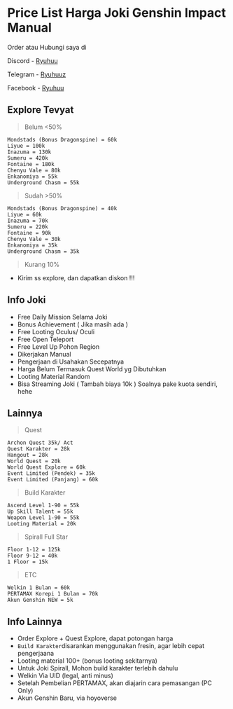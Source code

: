 # Price List Harga Joki Genshin Impact Manual
Order atau Hubungi saya di

Discord - [Ryuhuu](<https://discordapp.com/users/1027790097699045427>)

Telegram - [Ryuhuuz](<https://t.me/Ryuhuuz>)

Facebook - [Ryuhuu](<https://www.facebook.com/profile.php?id=61557697891306&mibextid=ZbWKwL>)



## Explore Tevyat
> Belum <50% 
```
Mondstads (Bonus Dragonspine) = 60k
Liyue = 100k
Inazuma = 130k
Sumeru = 420k
Fontaine = 180k
Chenyu Vale = 80k
Enkanomiya = 55k
Underground Chasm = 55k
```

> Sudah >50% 
```
Mondstads (Bonus Dragonspine) = 40k
Liyue = 60k
Inazuma = 70k
Sumeru = 220k
Fontaine = 90k
Chenyu Vale = 30k
Enkanomiya = 35k
Underground Chasm = 35k
```

> Kurang 10% 
- Kirim ss explore, dan dapatkan diskon !!!

## Info Joki
- Free Daily Mission Selama Joki
- Bonus Achievement ( Jika masih ada )
- Free Looting Oculus/ Oculi
- Free Open Teleport
- Free Level Up Pohon Region
- Dikerjakan Manual
- Pengerjaan di Usahakan Secepatnya
- Harga Belum Termasuk Quest World yg Dibutuhkan
- Looting Material Random
- Bisa Streaming Joki ( Tambah biaya 10k )
 Soalnya pake kuota sendiri, hehe

## Lainnya
> Quest
```
Archon Quest 35k/ Act
Quest Karakter = 28k
Hangout = 28k
World Quest = 20k
World Quest Explore = 60k 
Event Limited (Pendek) = 35k
Event Limited (Panjang) = 60k
```

> Build Karakter
```
Ascend Level 1-90 = 55k
Up Skill Talent = 55k
Weapon Level 1-90 = 55k
Looting Material = 20k
```

> Spirall Full Star
```
Floor 1-12 = 125k
Floor 9-12 = 40k
1 Floor = 15k
```

> ETC
```
Welkin 1 Bulan = 60k
PERTAMAX Korepi 1 Bulan = 70k
Akun Genshin NEW = 5k
```

## Info Lainnya
- Order Explore + Quest Explore, dapat potongan harga
- ` Build Karakter `disarankan menggunakan fresin, agar lebih cepat pengerjaana
- Looting material 100+ (bonus looting sekitarnya)
- Untuk Joki Spirall, Mohon build karakter terlebih dahulu
- Welkin Via UID (legal, anti minus)
- Setelah Pembelian PERTAMAX, akan diajarin cara pemasangan (PC Only)
- Akun Genshin Baru, via hoyoverse
